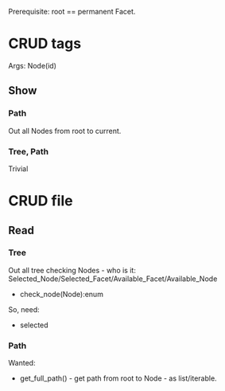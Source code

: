 Prerequisite: root == permanent Facet.

# CRUD tags #

Args: Node(id)

## Show ##

### Path ###

Out all Nodes from root to current.

### Tree, Path ###

Trivial

# CRUD file #

## Read ##

### Tree ###

Out all tree checking Nodes - who is it: Selected\_Node/Selected\_Facet/Available\_Facet/Available\_Node

  * check\_node(Node):enum

So, need:

  * selected

### Path ###

Wanted:

  * get\_full\_path() - get path from root to Node - as list/iterable.